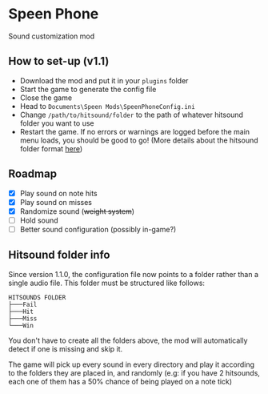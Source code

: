 # Speen Phone
 Sound customization mod
 
## How to set-up (v1.1)
 - Download the mod and put it in your `plugins` folder
 - Start the game to generate the config file
 - Close the game
 - Head to `Documents\Speen Mods\SpeenPhoneConfig.ini`
 - Change `/path/to/hitsound/folder` to the path of whatever hitsound folder you want to use
 - Restart the game. If no errors or warnings are logged before the main menu loads, you should be good to go!
 (More details about the hitsound folder format [here](#hitsound-folder-info))

## Roadmap
 - [x] Play sound on note hits
 - [x] Play sound on misses
 - [x] Randomize sound (~~weight system~~)
 - [ ] Hold sound
 - [ ] Better sound configuration (possibly in-game?)

## Hitsound folder info
 Since version 1.1.0, the configuration file now points to a folder rather than a single audio file. This folder must be structured like follows:
 ```
 HITSOUNDS FOLDER
 ├───Fail
 ├───Hit
 ├───Miss
 └───Win
 ```
 You don't have to create all the folders above, the mod will automatically detect if one is missing and skip it.
 
 The game will pick up every sound in every directory and play it according to the folders they are placed in, and randomly (e.g: if you have 2 hitsounds, each one of them has a 50% chance of being played on a note tick)
